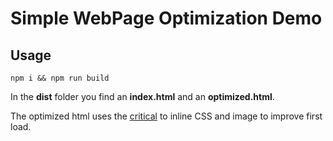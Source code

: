 # Simple WebPage Optimization Demo

## Usage

```
npm i && npm run build
```

In the **dist** folder you find an **index.html** and an **optimized.html**.

The optimized html uses the [critical](https://www.npmjs.com/package/critical) to inline CSS and image to improve first load.
